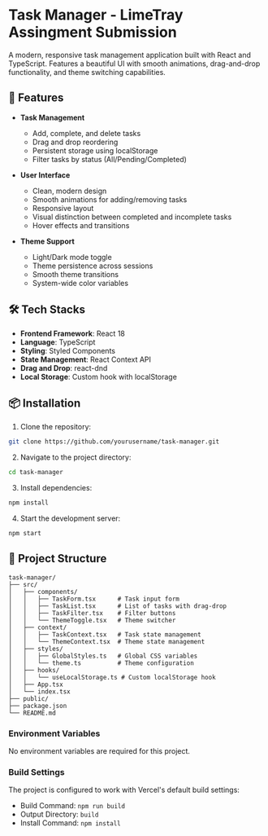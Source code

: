 # Task Manager - LimeTray Assingment Submission

A modern, responsive task management application built with React and TypeScript. Features a beautiful UI with smooth animations, drag-and-drop functionality, and theme switching capabilities.

## 🚀 Features

- **Task Management**
  - Add, complete, and delete tasks
  - Drag and drop reordering
  - Persistent storage using localStorage
  - Filter tasks by status (All/Pending/Completed)

- **User Interface**
  - Clean, modern design
  - Smooth animations for adding/removing tasks
  - Responsive layout
  - Visual distinction between completed and incomplete tasks
  - Hover effects and transitions

- **Theme Support**
  - Light/Dark mode toggle
  - Theme persistence across sessions
  - Smooth theme transitions
  - System-wide color variables

## 🛠️ Tech Stacks

- **Frontend Framework**: React 18
- **Language**: TypeScript
- **Styling**: Styled Components
- **State Management**: React Context API
- **Drag and Drop**: react-dnd
- **Local Storage**: Custom hook with localStorage

## 📦 Installation

1. Clone the repository:
```bash
git clone https://github.com/yourusername/task-manager.git
```

2. Navigate to the project directory:
```bash
cd task-manager
```

3. Install dependencies:
```bash
npm install
```

4. Start the development server:
```bash
npm start
```

## 🔧 Project Structure

```
task-manager/
├── src/
│   ├── components/
│   │   ├── TaskForm.tsx      # Task input form
│   │   ├── TaskList.tsx      # List of tasks with drag-drop
│   │   ├── TaskFilter.tsx    # Filter buttons
│   │   └── ThemeToggle.tsx   # Theme switcher
│   ├── context/
│   │   ├── TaskContext.tsx   # Task state management
│   │   └── ThemeContext.tsx  # Theme state management
│   ├── styles/
│   │   ├── GlobalStyles.ts   # Global CSS variables
│   │   └── theme.ts          # Theme configuration
│   ├── hooks/
│   │   └── useLocalStorage.ts # Custom localStorage hook
│   ├── App.tsx
│   └── index.tsx
├── public/
├── package.json
└── README.md
```




### Environment Variables

No environment variables are required for this project.

### Build Settings

The project is configured to work with Vercel's default build settings:
- Build Command: `npm run build`
- Output Directory: `build`
- Install Command: `npm install`
